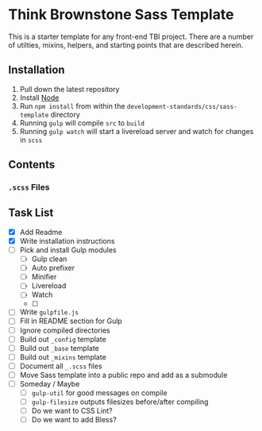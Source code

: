 # Think Brownstone Sass Template

This is a starter template for any front-end TBI project. There are a number of utilties, mixins, helpers, and starting points that are described herein.

## Installation

1. Pull down the latest repository
2. Install [Node](http://nodejs.org/)
3. Run `npm install` from within the `development-standards/css/sass-template` directory
4. Running `gulp` will compile `src` to `build`
5. Running `gulp watch` will start a livereload server and watch for changes in `scss`

## Contents

### `.scss` Files

## Task List

- [x] Add Readme
- [x] Write installation instructions
- [ ] Pick and install Gulp modules
	- [ ] Gulp clean
	- [ ] Auto prefixer
	- [ ] Minifier
	- [ ] Livereload
	- [ ] Watch
	- [ ] 
- [ ] Write `gulpfile.js`
- [ ] Fill in README section for Gulp
- [ ] Ignore compiled directories
- [ ] Build out `_config` template
- [ ] Build out `_base` template
- [ ] Build out `_mixins` template
- [ ] Document all `_.scss` files
- [ ] Move Sass template into a public repo and add as a submodule
- [ ] Someday / Maybe
	- [ ] `gulp-util` for good messages on compile
	- [ ] `gulp-filesize` outputs filesizes before/after compiling
	- [ ] Do we want to CSS Lint?
	- [ ] Do we want to add Bless?